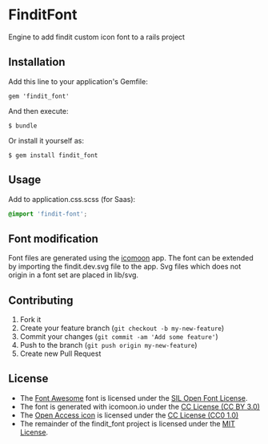 # FinditFont

Engine to add findit custom icon font to a rails project

## Installation

Add this line to your application's Gemfile:

    gem 'findit_font'

And then execute:

    $ bundle

Or install it yourself as:

    $ gem install findit_font

## Usage

Add to application.css.scss (for Saas):

```scss
@import 'findit-font';
```

## Font modification

Font files are generated using the [icomoon](http://icomoon.io/) app. The font can be extended by importing the 
findit.dev.svg file to the app. Svg files which does not origin in a font set are placed in lib/svg. 

## Contributing

1. Fork it
2. Create your feature branch (`git checkout -b my-new-feature`)
3. Commit your changes (`git commit -am 'Add some feature'`)
4. Push to the branch (`git push origin my-new-feature`)
5. Create new Pull Request

## License

* The [Font Awesome](http://fortawesome.github.com/Font-Awesome) font is
  licensed under the [SIL Open Font License](http://scripts.sil.org/OFL).
* The font is generated with icomoon.io under the [CC License (CC BY 3.0)](http://creativecommons.org/licenses/by/3.0/)
* The [Open Access icon](http://commons.wikimedia.org/wiki/File:Open_Access_logo_PLoS_transparent.svg) is licensed under the [CC License (CC0 1.0)](http://creativecommons.org/publicdomain/zero/1.0/deed.en)  
* The remainder of the findit_font project is licensed under the
  [MIT License](http://opensource.org/licenses/mit-license.html).
